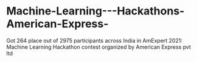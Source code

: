 # Machine-Learning---Hackathons-American-Express-
Got 264 place out of 2975 participants across India in AmExpert 2021: Machine Learning Hackathon contest organized by
American Express pvt ltd

